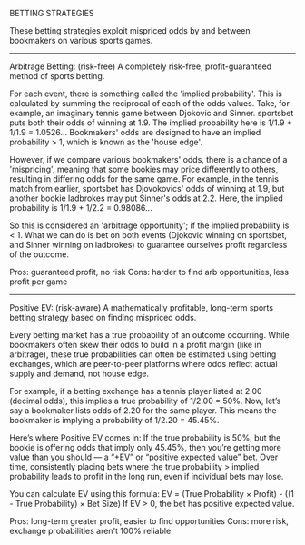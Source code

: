 BETTING STRATEGIES

These betting strategies exploit mispriced odds by and between bookmakers on various sports games.

-----------------------------

Arbitrage Betting: (risk-free)
A completely risk-free, profit-guaranteed method of sports betting.

For each event, there is something called the 'implied probability'. This is calculated by summing the reciprocal of each of the odds values.
Take, for example, an imaginary tennis game between Djokovic and Sinner. sportsbet puts both their odds of winning at 1.9.
The implied probability here is 1/1.9 + 1/1.9 = 1.0526...
Bookmakers' odds are designed to have an implied probability > 1, which is known as the 'house edge'. 

However, if we compare various bookmakers' odds, there is a chance of a 'mispricing', meaning that some bookies may price differently to others, 
resulting in differing odds for the same game.
For example, in the tennis match from earlier, sportsbet has Djovokovics' odds of winning at 1.9, but another bookie ladbrokes may put Sinner's odds at 2.2.
Here, the implied probability is 1/1.9 + 1/2.2 = 0.98086...

So this is considered an 'arbitrage opportunity'; if the implied probability is < 1.
What we can do is bet on both events (Djokovic winning on sportsbet, and Sinner winning on ladbrokes) to guarantee ourselves profit regardless of the outcome.

Pros: guaranteed profit, no risk
Cons: harder to find arb opportunities, less profit per game

--------------------------

Positive EV: (risk-aware)
A mathematically profitable, long-term sports betting strategy based on finding mispriced odds.

Every betting market has a true probability of an outcome occurring. While bookmakers often skew their odds to build in a profit margin (like in arbitrage), 
these true probabilities can often be estimated using betting exchanges, which are peer-to-peer platforms where odds reflect actual supply and demand, not house edge.

For example, if a betting exchange has a tennis player listed at 2.00 (decimal odds), this implies a true probability of 1/2.00 = 50%.
Now, let’s say a bookmaker lists odds of 2.20 for the same player. This means the bookmaker is implying a probability of 1/2.20 = 45.45%.

Here’s where Positive EV comes in:
If the true probability is 50%, but the bookie is offering odds that imply only 45.45%, then you’re getting more value than you should — a “+EV” or “positive expected value” bet. 
Over time, consistently placing bets where the true probability > implied probability leads to profit in the long run, even if individual bets may lose.

You can calculate EV using this formula:
EV = (True Probability × Profit) - ((1 - True Probability) × Bet Size)
If EV > 0, the bet has positive expected value.

Pros: long-term greater profit, easier to find opportunities
Cons: more risk, exchange probabilities aren't 100% reliable

